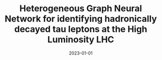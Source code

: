 ---
title: "Heterogeneous Graph Neural Network for identifying hadronically decayed tau leptons at the High Luminosity LHC"
date: 2023-01-01
venue: JINST 18 (2023) P07001
link: https://arxiv.org/abs/2301.00501
inspire_id: 2620136
authors: Andris Huang, Xiangyang Ju, Jacob Lyons,  et al.
bibtex: '@article{Huang:2023ssr,\n archiveprefix = {arXiv},\n author = {Huang, Andris and Ju, Xiangyang and Lyons, Jacob and Murnane, Daniel and Pettee, Mariel and Reed, Landon},\n doi = {10.1088/1748-0221/18/07/P07001},\n eprint = {2301.00501},\n journal = {JINST},\n number = {07},\n pages = {P07001},\n primaryclass = {physics.ins-det},\n title = {{Heterogeneous Graph Neural Network for identifying hadronically decayed tau leptons at the High Luminosity LHC}},\n volume = {18},\n year = {2023}\n}\n'
---